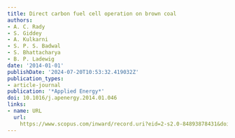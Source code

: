 ```yaml
---
title: Direct carbon fuel cell operation on brown coal
authors:
- A. C. Rady
- S. Giddey
- A. Kulkarni
- S. P. S. Badwal
- S. Bhattacharya
- B. P. Ladewig
date: '2014-01-01'
publishDate: '2024-07-20T10:53:32.419032Z'
publication_types:
- article-journal
publication: '*Applied Energy*'
doi: 10.1016/j.apenergy.2014.01.046
links:
- name: URL
  url: 
    https://www.scopus.com/inward/record.uri?eid=2-s2.0-84893878431&doi=10.1016%2fj.apenergy.2014.01.046&partnerID=40&md5=ddb3ebff9e58bc6cf6ddec7d7f4b69cf
---
```

